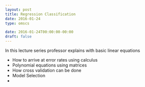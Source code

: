 ```yaml
---
layout: post
title: Regression Classification
date: 2016-01-24
type: omscs

date: 2016-01-24T00:00:00-00:00
draft: false
---
```


In this lecture series professor explains with basic linear equations


* How to arrive at error rates using calculus
* Polynomial equations using matrices
* How cross validation can be done
* Model Selection
* 

